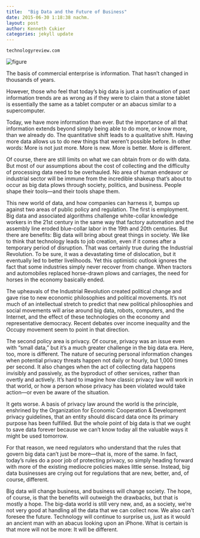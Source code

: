```yaml
---
title:  "Big Data and the Future of Business"
date: 2015-06-30 1:18:38 nachm.
layout: post
author: Kenneth Cukier
categories: jekyll update
---
```


`technologyreview.com`

<!-- This file is created from $MARBOO_HOME/.media/starts/default.md -->

![figure](http://www.technologyreview.com/sites/default/files/images/BBVA-OpenMind-Reinventar-la-empresa-2-Cukier.jpg)

The basis of commercial enterprise is information. That hasn’t changed in thousands of years. 

However, those who feel that today’s big data is just a continuation of past information trends are as wrong as if they were to claim that a stone tablet is essentially the same as a tablet computer or an abacus similar to a supercomputer.

Today, we have more information than ever. But the importance of all that information extends beyond simply being able to do more, or know more, than we already do. The quantitative shift leads to a qualitative shift. Having more data allows us to do new things that weren’t possible before. In other words: More is not just more. More is new. More is better. More is different.

Of course, there are still limits on what we can obtain from or do with data. But most of our assumptions about the cost of collecting and the difficulty of processing data need to be overhauled. No area of human endeavor or industrial sector will be immune from the incredible shakeup that’s about to occur as big data plows through society, politics, and business. People shape their tools—and their tools shape them.


This new world of data, and how companies can harness it, bumps up against two areas of public policy and regulation. The first is employment. Big data and associated algorithms challenge white-collar knowledge workers in the 21st century in the same way that factory automation and the assembly line eroded blue-collar labor in the 19th and 20th centuries. But there are benefits: Big data will bring about great things in society. We like to think that technology leads to job creation, even if it comes after a temporary period of disruption. That was certainly true during the Industrial Revolution. To be sure, it was a devastating time of dislocation, but it eventually led to better livelihoods. Yet this optimistic outlook ignores the fact that some industries simply never recover from change. When tractors and automobiles replaced horse-drawn plows and carriages, the need for horses in the economy basically ended.

The upheavals of the Industrial Revolution cre­ated political change and gave rise to new economic philosophies and political movements. It’s not much of an intellectual stretch to predict that new political philosophies and social movements will arise around big data, robots, computers, and the Internet, and the effect of these technologies on the economy and representative democracy. Recent debates over income inequality and the Occupy movement seem to point in that direction.

The second policy area is privacy. Of course, privacy was an issue even with “small data,” but it’s a much greater challenge in the big data era. Here, too, more is different. The nature of securing personal information changes when potential privacy threats happen not daily or hourly, but 1,000 times per second. It also changes when the act of collecting data happens invisibly and passively, as the byproduct of other services, rather than overtly and actively. It’s hard to imagine how classic privacy law will work in that world, or how a person whose privacy has been violated would take action—or even be aware of the situation.

It gets worse. A basis of privacy law around the world is the principle, enshrined by the Organization for Economic Cooperation & Development privacy guidelines, that an entity should discard data once its primary purpose has been fulfilled. But the whole point of big data is that we ought to save data forever because we can’t know today all the valuable ways it might be used tomorrow.

For that reason, we need regulators who understand that the rules that govern big data can’t just be more—that is, more of the same. In fact, today’s rules do a poor job of protecting privacy, so simply heading forward with more of the existing mediocre policies makes little sense. Instead, big data businesses are crying out for regulations that are new, better, and, of course, different.

Big data will change business, and business will change society. The hope, of course, is that the benefits will outweigh the drawbacks, but that is mostly a hope. The big-data world is still very new, and, as a society, we’re not very good at handling all the data that we can collect now. We also can’t foresee the future. Technology will continue to surprise us, just as it would an ancient man with an abacus looking upon an iPhone. What is certain is that more will not be more: It will be different.